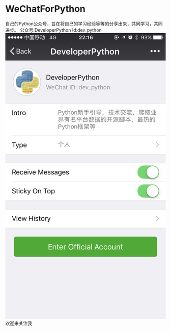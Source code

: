 # WeChatForPython
自己的Python公众号，旨在将自己的学习经验等等的分享出来，共同学习，共同进步。
公众号:DeveloperPython   Id:dev_python
![](https://github.com/xiyouMc/WeChatForPython/blob/master/IMG_0499.PNG?raw=true)
欢迎来关注我

